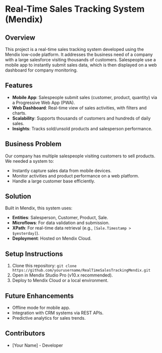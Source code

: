 # Real-Time Sales Tracking System (Mendix)

## Overview
This project is a real-time sales tracking system developed using the Mendix low-code platform. It addresses the business need of a company with a large salesforce visiting thousands of customers. Salespeople use a mobile app to instantly submit sales data, which is then displayed on a web dashboard for company monitoring.

## Features
- **Mobile App**: Salespeople submit sales (customer, product, quantity) via a Progressive Web App (PWA).
- **Web Dashboard**: Real-time view of sales activities, with filters and charts.
- **Scalability**: Supports thousands of customers and hundreds of daily sales.
- **Insights**: Tracks sold/unsold products and salesperson performance.

## Business Problem
Our company has multiple salespeople visiting customers to sell products. We needed a system to:
- Instantly capture sales data from mobile devices.
- Monitor activities and product performance on a web platform.
- Handle a large customer base efficiently.

## Solution
Built in Mendix, this system uses:
- **Entities**: Salesperson, Customer, Product, Sale.
- **Microflows**: For data validation and submission.
- **XPath**: For real-time data retrieval (e.g., `[Sale.Timestamp > $yesterday]`).
- **Deployment**: Hosted on Mendix Cloud.

## Setup Instructions
1. Clone this repository: `git clone https://github.com/yourusername/RealTimeSalesTrackingMendix.git`
2. Open in Mendix Studio Pro (v10.x recommended).
3. Deploy to Mendix Cloud or a local environment.

## Future Enhancements
- Offline mode for mobile app.
- Integration with CRM systems via REST APIs.
- Predictive analytics for sales trends.

## Contributors
- [Your Name] - Developer
